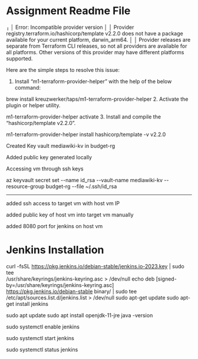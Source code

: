 # Assignment Readme File
╷
│ Error: Incompatible provider version
│ 
│ Provider registry.terraform.io/hashicorp/template v2.2.0 does not have a package available for your current platform, darwin_arm64.
│ 
│ Provider releases are separate from Terraform CLI releases, so not all providers are available for all platforms. Other versions of this provider may have different platforms supported.


Here are the simple steps to resolve this issue:

1. Install “m1-terraform-provider-helper” with the help of the below command:

brew install kreuzwerker/taps/m1-terraform-provider-helper
2. Activate the plugin or helper utility.

m1-terraform-provider-helper activate
3. Install and compile the “hashicorp/template v2.2.0”.

m1-terraform-provider-helper install hashicorp/template -v v2.2.0

Created Key vault mediawiki-kv in budget-rg 

Added public key generated locally

Accessing vm through ssh keys

az keyvault secret set --name id_rsa --vault-name mediawiki-kv --resource-group budget-rg --file ~/.ssh/id_rsa

--------------------------------------------------------

added ssh access to target vm with host vm IP

added public key of host vm into target vm manually

added 8080 port for jenkins on host vm

# Jenkins Installation

curl -fsSL https://pkg.jenkins.io/debian-stable/jenkins.io-2023.key | sudo tee \
  /usr/share/keyrings/jenkins-keyring.asc > /dev/null
echo deb [signed-by=/usr/share/keyrings/jenkins-keyring.asc] \
  https://pkg.jenkins.io/debian-stable binary/ | sudo tee \
  /etc/apt/sources.list.d/jenkins.list > /dev/null
sudo apt-get update
sudo apt-get install jenkins

sudo apt update
sudo apt install openjdk-11-jre
java -version

sudo systemctl enable jenkins

sudo systemctl start jenkins

sudo systemctl status jenkins
